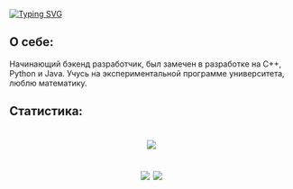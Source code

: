 [![Typing SVG](https://readme-typing-svg.demolab.com?font=Fira+Code&pause=1000&random=false&width=435&lines=%D0%9C%D0%BE%D1%80%D0%B8%D0%BA%D0%BE%D0%B2+%D0%90%D0%BB%D0%B5%D0%BA%D1%81%D0%B5%D0%B9;%D0%A1%D1%82%D1%83%D0%B4%D0%B5%D0%BD%D1%82+2+%D0%BA%D1%83%D1%80%D1%81%D0%B0+%D0%9D%D0%98%D0%AF%D0%A3+%D0%9C%D0%98%D0%A4%D0%98)](https://git.io/typing-svg)

О себе:
-
Начинающий бэкенд разработчик, был замечен в разработке на C++, Python и Java.
Учусь на экспериментальной программе университета, люблю математику.

Статистика:
-
<h1 align="center">

![](https://github-profile-summary-cards.vercel.app/api/cards/profile-details?username=Wpert&theme=solarized_dark)

![](https://github-profile-summary-cards.vercel.app/api/cards/repos-per-language?username=Wpert&theme=solarized_dark)
![](https://github-profile-summary-cards.vercel.app/api/cards/stats?username=Wpert&theme=solarized_dark) </h1>
